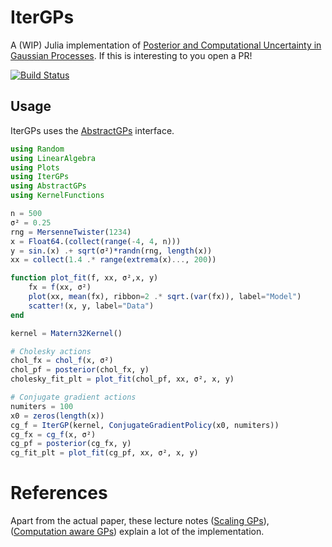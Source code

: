 # IterGPs

A (WIP) Julia implementation of [Posterior and Computational Uncertainty
in Gaussian Processes](https://arxiv.org/pdf/2205.15449.pdf). If this is interesting to you open a PR!

[![Build Status](https://github.com/SebastianCallh/IterGP.jl/actions/workflows/CI.yml/badge.svg?branch=main)](https://github.com/SebastianCallh/IterGP.jl/actions/workflows/CI.yml?query=branch%3Amain)


## Usage 

IterGPs uses the [AbstractGPs](https://github.com/JuliaGaussianProcesses/AbstractGPs.jl) interface.


```julia
using Random
using LinearAlgebra
using Plots
using IterGPs
using AbstractGPs
using KernelFunctions

n = 500
σ² = 0.25
rng = MersenneTwister(1234)
x = Float64.(collect(range(-4, 4, n)))
y = sin.(x) .+ sqrt(σ²)*randn(rng, length(x))
xx = collect(1.4 .* range(extrema(x)..., 200))

function plot_fit(f, xx, σ²,x, y)
    fx = f(xx, σ²)
    plot(xx, mean(fx), ribbon=2 .* sqrt.(var(fx)), label="Model")
    scatter!(x, y, label="Data")
end

kernel = Matern32Kernel()

# Cholesky actions
chol_fx = chol_f(x, σ²)
chol_pf = posterior(chol_fx, y)
cholesky_fit_plt = plot_fit(chol_pf, xx, σ², x, y)

# Conjugate gradient actions
numiters = 100
x0 = zeros(length(x))
cg_f = IterGP(kernel, ConjugateGradientPolicy(x0, numiters))
cg_fx = cg_f(x, σ²)
cg_pf = posterior(cg_fx, y)
cg_fit_plt = plot_fit(cg_pf, xx, σ², x, y)
```

# References
Apart from the actual paper, these lecture notes ([Scaling GPs](https://media.githubusercontent.com/media/philipphennig/NumericsOfML/main/slides/03_ScalingGPs.pdf)), ([Computation aware GPs](
https://media.githubusercontent.com/media/philipphennig/NumericsOfML/main/slides/04_ComputationAwareGPs.pdf)) explain a lot of the implementation.


